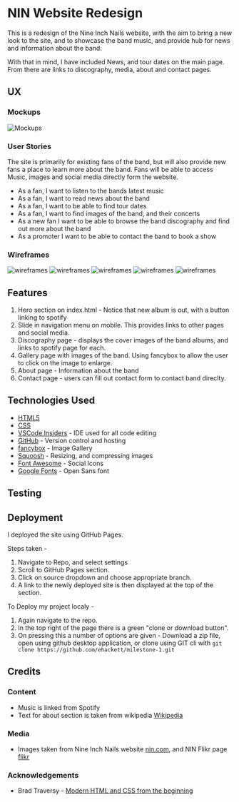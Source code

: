 # NIN Website Redesign

This is a redesign of the Nine Inch Nails website, with the aim to bring a new look to the site, and to showcase the band music, and provide hub for news and information about the band.

With that in mind, I have included News, and tour dates on the main page. From there are links to discography, media, about and contact pages.

## UX

### Mockups

![Mockups](readme-files/mockups.png)

### User Stories

The site is primarily for existing fans of the band, but will also provide new fans a place to learn more about the band.
Fans will be able to access Music, images and social media directly form the website.

* As a fan, I want to listen to the bands latest music
* As a fan, I want to read news about the band
* As a fan, I want to be able to find tour dates
* As a fan, I want to find images of the band, and their concerts
* As a new fan I want to be able to browse the band discography and find out more about the band
* As a promoter I want to be able to contact the band to book a show

### Wireframes

![wireframes](readme-files/X1.png)
![wireframes](readme-files/X2.png)
![wireframes](readme-files/X3.png)
![wireframes](readme-files/X4.png)
![wireframes](readme-files/X5.png)


## Features

1. Hero section on index.html -  Notice that new album is out, with a button linking to spotify
2. Slide in navigation menu on mobile. This provides links to other pages and social media.
3. Discography page -  displays the cover images of the band albums, and links to spotify page for each.
4. Gallery page with images of the band. Using fancybox to allow the user to click on the image to enlarge.
5. About page -  Information about the band
6. Contact page -  users can fill out contact form to contact band direclty.

## Technologies Used

* [HTML5](https://www.w3schools.com/html/)
* [CSS](https://www.w3.org/Style/CSS/Overview.en.html)
* [VSCode Insiders](https://code.visualstudio.com/) -  IDE used for all code editing
* [GitHub](https://github.com) -  Version control and hosting
* [fancybox](https://fancyapps.com/fancybox/) -  Image Gallery
* [Squoosh](https://squoosh.app/) -  Resizing, and compressing images
* [Font Awesome](https://fontawesome.com/) -  Social Icons
* [Google Fonts](https://fonts.google.com/) -  Open Sans font

## Testing

## Deployment

I deployed the site using GitHub Pages.

Steps taken -

1. Navigate to Repo, and select settings
2. Scroll to GitHub Pages section.
3. Click on source dropdown and choose appropriate branch.
4. A link to the newly deployed site is then displayed at the top of the section.

To Deploy my project localy -

1. Again navigate to the repo.
2. In the top right of the page there is a green "clone or download button".
3. On pressing this a number of options are given -  Download a zip file, open using github desktop application, or clone using GIT cli with `git clone https://github.com/ehackett/milestone-1.git`

## Credits

### Content

* Music is linked from Spotify
* Text for about section is taken from wikipedia [Wikipedia](https://en.wikipedia.org/wiki/Nine_Inch_Nails)


### Media
* Images taken from Nine Inch Nails website [nin.com](https://www.nin.com), and NIN Flikr page [flikr](https://www.flickr.com/photos/nineinchnails/)

### Acknowledgements

* Brad Traversy -  [Modern HTML and CSS from the beginning](https://www.udemy.com/course/modern-html-css-from-the-beginning/)
